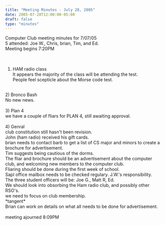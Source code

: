 ```yaml
---
title: "Meeting Minutes - July 28, 2005"
date: 2005-07-28T12:00:00-05:00
draft: false
type: "minutes"
---
```


Computer Club meeting minutes for 7/07/05<br>
   5 attended: Joe W., Chris, brian, Tim, and Ed.<br>
   Meeting begins 7:20PM<br><br>
   <br>
   1) HAM radio class<br>
   It appears the majority of the class will be attending the test.<br>
   People feel scepticle about the Morse code test.<br>
   <br>
   2) Bronco Bash<br>
   No new news.<br>
   <br>
   3) Plan 4<br>
   we have a couple of fliars for PLAN 4, still awaiting approval.<br>
   <br>
   4) Genral<br>
   club constitution still hasn't been revision.<br>
  John (ham radio) received his gift cards.<br>
  brian needs to contact barb to get a list of CS major and minors to create a brochure for advertisement.<br>
Tim suggests being cautious of the dorms.<br> The fliar and brochure should be an advertisement about the computer club, and welcoming new members to the computer club.<br>
Fliaring should be done during the first week of school.<br>
Sapl office mailbox needs to be checked regulary. J.W.'s responsibility.<br>
The three student officers will be: Joe G., Matt R, Ed.<br>
We should look into obsorbing the Ham radio club, and possibly other RSO's.<br>
we need to focus on club membership.<br>
*tangent*<br>
Brian can work on details on what all needs to be done for advertisement.<br>
<br>
meeting ajourned 8:09PM<br>  
